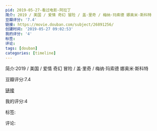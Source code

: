```yaml
---
pid: 2019-05-27-看过电影-阿拉丁
简介: 2019 / 美国 / 爱情 奇幻 冒险 / 盖·里奇 / 梅纳·玛索德 娜奥米·斯科特
豆瓣评分: '7.4'
链接: https://movie.douban.com/subject/26891256/
创建时间: '2019-05-27 09:02:53'
我的评分: '4'
标签:
评论:
tags: [douban]
categories: [timeline]
---
```

简介:2019 / 美国 / 爱情 奇幻 冒险 / 盖·里奇 / 梅纳·玛索德 娜奥米·斯科特

豆瓣评分:7.4

[链接](https://movie.douban.com/subject/26891256/)

我的评分:4

标签:

评论:

